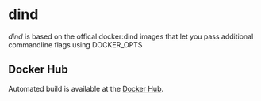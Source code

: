 # dind
_dind_ is based on the offical docker:dind images that let you pass additional
commandline flags using DOCKER_OPTS

## Docker Hub
Automated build is available at the [Docker Hub](https://hub.docker.com/r/wikiwi/dind).

